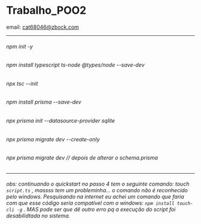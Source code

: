 # Trabalho_POO2
email: cat68046@zbock.com


-------------------------
###### npm init -y
###### npm install typescript ts-node @types/node --save-dev
###### npx tsc --init
###### npm install prisma --save-dev
###### npx prisma init --datasource-provider sqlite
###### npx prisma migrate dev --create-only
###### npx prisma migrate dev   // depois de alterar o schema.prisma
--------------------------
###### obs: continuando o quickstart no passo 4 tem o seguinte comando: touch `script.ts` , massss tem um probleminha... o comando não é reconhecido pelo windows. Pesquisando na internet eu achei um comando que faria com que esse código seria compatível com o windows: `npm install touch-cli -g` . MAS pode ser que dê outro erro pq a execução do script foi desabilidtada no sistema.

